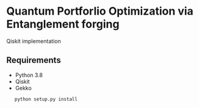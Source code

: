 # Quantum Portforlio Optimization via Entanglement forging

Qiskit implementation 

 ## Requirements
 * Python 3.8
 * Qiskit
 * Gekko

<!-- 
 ```shell
 pip3 install -r requirements.txt
 ``` -->
 ```shell
    python setup.py install
 ```